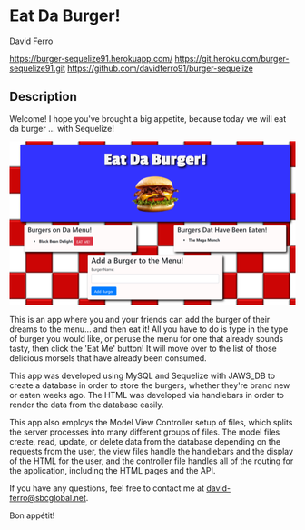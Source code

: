 # Eat Da Burger!

David Ferro

https://burger-sequelize91.herokuapp.com/
https://git.heroku.com/burger-sequelize91.git
https://github.com/davidferro91/burger-sequelize

## Description

Welcome!  I hope you've brought a big appetite, because today we will eat da burger ... with Sequelize!

![Screenshot of page for Eat Da Burger](./public/assets/images/screenshot.png)

This is an app where you and your friends can add the burger of their dreams to the menu... and then eat it!  All you have to do is type in the type of burger you would like, or peruse the menu for one that already sounds tasty, then click the 'Eat Me' button!  It will move over to the list of those delicious morsels that have already been consumed.

This app was developed using MySQL and Sequelize with JAWS_DB to create a database in order to store the burgers, whether they're brand new or eaten weeks ago.  The HTML was developed via handlebars in order to render the data from the database easily.

This app also employs the Model View Controller setup of files, which splits the server processes into many different groups of files.  The model files create, read, update, or delete data from the database depending on the requests from the user, the view files handle the handlebars and the display of the HTML for the user, and the controller file handles all of the routing for the application, including the HTML pages and the API.

If you have any questions, feel free to contact me at david-ferro@sbcglobal.net.

Bon appétit!